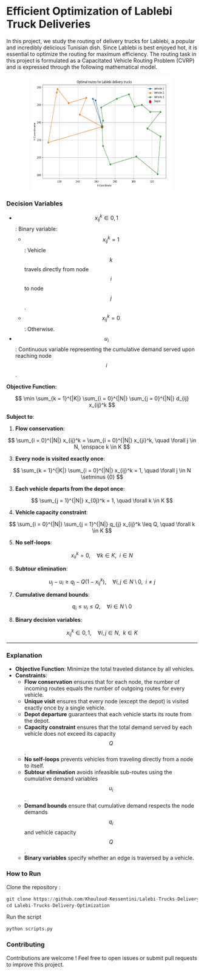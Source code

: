 # Efficient Optimization of Lablebi Truck Deliveries
In this project, we study the routing of delivery trucks for Lablebi, a popular and incredibly delicious Tunisian dish. Since Lablebi is best enjoyed hot, it is essential to optimize the routing for maximum efficiency. The routing task in this project is formulated as a Capacitated Vehicle Routing Problem (CVRP) and is expressed through the following mathematical model.

<p align="center">
  <img src="img/routing.png" alt="Project Logo" width="370" height="300"/>
</p>

### Decision Variables

- $$x_{ij}^k \in {0, 1}$$: Binary variable:
  - $$x_{ij}^k = 1$$: Vehicle $$k$$ travels directly from node $$i$$ to node $$j$$.
  - $$x_{ij}^k = 0$$: Otherwise.
- $$u_i$$: Continuous variable representing the cumulative demand served upon reaching node $$i$$.

**Objective Function:**

$$
\min \sum_{k = 1}^{|K|} \sum_{i = 0}^{|N|} \sum_{j = 0}^{|N|} d_{ij} x_{ij}^k
$$

**Subject to**:

1. **Flow conservation**:

$$
\sum_{i = 0}^{|N|} x_{ij}^k = \sum_{i = 0}^{|N|} x_{ji}^k, \quad \forall j \in N, \enspace k \in K
$$


3. **Every node is visited exactly once**:

$$
\sum_{k = 1}^{|K|} \sum_{i = 0}^{|N|} x_{ij}^k = 1, \quad \forall j \in N \setminus {0}
$$

3. **Each vehicle departs from the depot once**:

$$
\sum_{j = 1}^{|N|} x_{0j}^k = 1, \quad \forall k \in K
$$

4. **Vehicle capacity constraint**:

$$
\sum_{i = 0}^{|N|} \sum_{j = 1}^{|N|} q_{j} x_{ij}^k \leq Q, \quad \forall k \in K
$$

5. **No self-loops**:

$$
x_{ii}^k = 0, \quad \forall k \in K, \enspace i \in N
$$

6. **Subtour elimination**:

$$
u_{j} - u_{i} \geq q_{j} - Q(1 - x_{ij}^k), \quad \forall i, j \in N \setminus {0}, \enspace i \neq j
$$

7. **Cumulative demand bounds**:

$$
q_{i} \leq u_{i} \leq Q, \quad \forall i \in N \setminus {0}
$$

8. **Binary decision variables**:

$$
x_{ij}^k \in {0, 1}, \quad \forall i, j \in N, \enspace k \in K
$$

---

### Explanation

* **Objective Function**: Minimize the total traveled distance by all vehicles.
* **Constraints**:
  - **Flow conservation** ensures that for each node, the number of incoming routes equals the number of outgoing routes for every vehicle.
  - **Unique visit** ensures that every node (except the depot) is visited exactly once by a single vehicle.
  - **Depot departure** guarantees that each vehicle starts its route from the depot.
  - **Capacity constraint** ensures that the total demand served by each vehicle does not exceed its capacity $$Q$$.
  - **No self-loops** prevents vehicles from traveling directly from a node to itself.
  - **Subtour elimination** avoids infeasible sub-routes using the cumulative demand variables $$u_i$$.
  - **Demand bounds** ensure that cumulative demand respects the node demands $$q_i$$ and vehicle capacity $$Q$$.
  - **Binary variables** specify whether an edge is traversed by a vehicle.

### How to Run

Clone the repository :

```python
git clone https://github.com/Khouloud-Kessentini/Lalebi-Trucks-Delivery-Optimization.git
cd Lalebi-Trucks-Delivery-Optimization
```

Run the script
```python
python scripts.py
```

### Contributing

Contributions are welcome ! Feel free to open issues or submit pull requests to improve this project.
